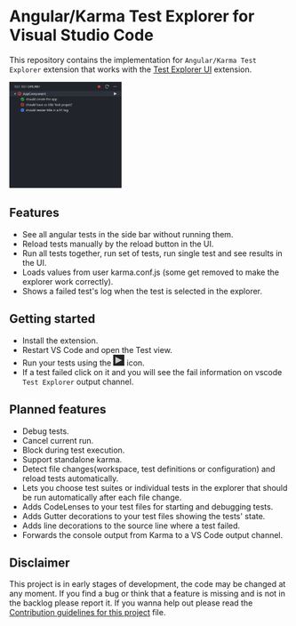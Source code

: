 # Angular/Karma Test Explorer for Visual Studio Code

This repository contains the implementation for `Angular/Karma Test Explorer` extension that works with the
[Test Explorer UI](https://marketplace.visualstudio.com/items?itemName=hbenl.vscode-test-explorer) extension.

<img src="./img/img-running-tests-readme.png" height="40%" width="40%">

## Features
- See all angular tests in the side bar without running them.
- Reload tests manually by the reload button in the UI.
- Run all tests together, run set of tests, run single test and see results in the UI.
- Loads values from user karma.conf.js (some get removed to make the explorer work correctly).
- Shows a failed test's log when the test is selected in the explorer.

## Getting started
- Install the extension.
- Restart VS Code and open the Test view.
- Run your tests using the ![Run](img/run.png) icon.
- If a test failed click on it and you will see the fail information on vscode `Test Explorer` output channel.

## Planned features
- Debug tests.
- Cancel current run.
- Block during test execution.
- Support standalone karma.
- Detect file changes(workspace, test definitions or configuration) and reload tests automatically.
- Lets you choose test suites or individual tests in the explorer that should be run automatically after each file change.
- Adds CodeLenses to your test files for starting and debugging tests.
- Adds Gutter decorations to your test files showing the tests' state.
- Adds line decorations to the source line where a test failed.
- Forwards the console output from Karma to a VS Code output channel.

## Disclaimer
This project is in early stages of development, the code may be changed at any moment.
If you find a bug or think that a feature is missing and is not in the backlog please report it.
If you wanna help out please read the [Contribution guidelines for this project](CONTRIBUTING.md) file.

